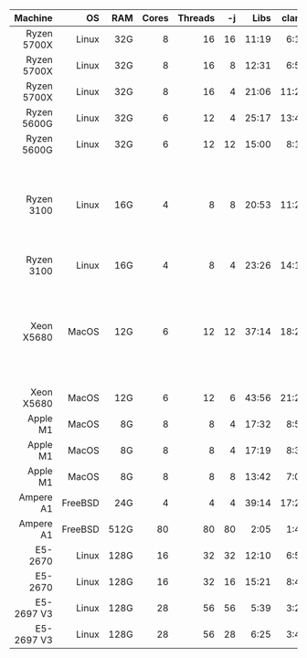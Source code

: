 Machine   | OS    | RAM | Cores | Threads | -j | Libs | clang | flang | Notes
---------:|------:|----:|------:|--------:|---:|-----:|------:|------:|------ 
Ryzen 5700X | Linux | 32G | 8   |      16 | 16 | 11:19| 6:13 | fail |
Ryzen 5700X | Linux | 32G | 8   |      16 |  8 | 12:31| 6:58 | fail |
Ryzen 5700X | Linux | 32G | 8   |      16 |  4 | 21:06| 11:28 | 18:58 |
Ryzen 5600G | Linux | 32G | 6   |      12 |  4 | 25:17| 13:41 | 23:48 |
Ryzen 5600G | Linux | 32G | 6   |      12 | 12 | 15:00|  8:10 | 14:44 | 
Ryzen 3100  | Linux | 16G |   4 |       8 |  8 | 20:53|11:24  | fail  | Ran out of RAM during flang compilation (Maximum resident set size 5,685,444 Kb)
Ryzen 3100  | Linux | 16G |   4 |       8 |  4 | 23:26| 14:12 | 23:27 | 
Xeon X5680| MacOS | 12G |     6 |      12 | 12 | 37:14| 18:22 | fail  | Ran out of RAM during flang compilation (Maximum resident set size 4,685,930,496 bytes)
Xeon X5680| MacOS | 12G |     6 |      12 |  6 |43:56 |21:28  |39:28  |
Apple M1  | MacOS |  8G |     8 |       8 |  4 |17:32 | 8:51  |  25:12| Passive cooling
Apple M1  | MacOS |  8G |     8 |       8 |  4 |17:19 | 8:32  |  22:28| Laptop external cooler
Apple M1  | MacOS |  8G |     8 |       8 |  8 |13:42 | 7:03  |3:01:51| Passive cooling
Ampere A1 |FreeBSD| 24G |     4 |       4 |  4 |39:14 | 17:24 | 34:17 | 
Ampere A1 |FreeBSD|512G |    80 |      80 | 80 | 2:05 |  1:48 |  5:46 | 
E5-2670   | Linux |128G |    16 |      32 | 32 |12:10 |  6:50 | 11:16 | 
E5-2670   | Linux |128G |    16 |      32 | 16 |15:21 |  8:44 | 14:05 | 
E5-2697 V3| Linux |128G |    28 |      56 | 56 | 5:39 |  3:21 |  6:19 |
E5-2697 V3| Linux |128G |    28 |      56 | 28 | 6:25 |  3:48 |  6:22 |

